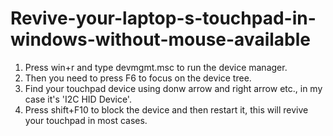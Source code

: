 # Revive-your-laptop-s-touchpad-in-windows-without-mouse-available

1. Press win+r and type devmgmt.msc to run the device manager.
2. Then you need to press F6 to focus on the device tree.
3. Find your touchpad device using donw arrow and right arrow etc., in my case it's 'I2C HID Device'.
4. Press shift+F10 to block the device and then restart it, this will revive your touchpad in most cases.
